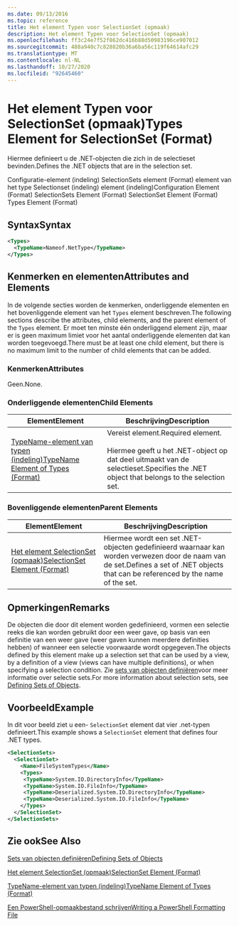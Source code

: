 ```yaml
---
ms.date: 09/13/2016
ms.topic: reference
title: Het element Typen voor SelectionSet (opmaak)
description: Het element Typen voor SelectionSet (opmaak)
ms.openlocfilehash: ff3c24e7f52f862dc416b88d50983196ce907012
ms.sourcegitcommit: 488a940c7c828820b36a6ba56c119f64614afc29
ms.translationtype: MT
ms.contentlocale: nl-NL
ms.lasthandoff: 10/27/2020
ms.locfileid: "92645460"
---
```

# <a name="types-element-for-selectionset-format"></a><span data-ttu-id="c26b5-103">Het element Typen voor SelectionSet (opmaak)</span><span class="sxs-lookup"><span data-stu-id="c26b5-103">Types Element for SelectionSet (Format)</span></span>

<span data-ttu-id="c26b5-104">Hiermee definieert u de .NET-objecten die zich in de selectieset bevinden.</span><span class="sxs-lookup"><span data-stu-id="c26b5-104">Defines the .NET objects that are in the selection set.</span></span>

<span data-ttu-id="c26b5-105">Configuratie-element (indeling) SelectionSets element (Format) element van het type Selectionset (indeling) element (indeling)</span><span class="sxs-lookup"><span data-stu-id="c26b5-105">Configuration Element (Format) SelectionSets Element (Format) SelectionSet Element (Format) Types Element (Format)</span></span>

## <a name="syntax"></a><span data-ttu-id="c26b5-106">Syntax</span><span class="sxs-lookup"><span data-stu-id="c26b5-106">Syntax</span></span>

```xml
<Types>
  <TypeName>Nameof.NetType</TypeName>
</Types>

```

## <a name="attributes-and-elements"></a><span data-ttu-id="c26b5-107">Kenmerken en elementen</span><span class="sxs-lookup"><span data-stu-id="c26b5-107">Attributes and Elements</span></span>

<span data-ttu-id="c26b5-108">In de volgende secties worden de kenmerken, onderliggende elementen en het bovenliggende element van het `Types` element beschreven.</span><span class="sxs-lookup"><span data-stu-id="c26b5-108">The following sections describe the attributes, child elements, and the parent element of the `Types` element.</span></span> <span data-ttu-id="c26b5-109">Er moet ten minste één onderliggend element zijn, maar er is geen maximum limiet voor het aantal onderliggende elementen dat kan worden toegevoegd.</span><span class="sxs-lookup"><span data-stu-id="c26b5-109">There must be at least one child element, but there is no maximum limit to the number of child elements that can be added.</span></span>

### <a name="attributes"></a><span data-ttu-id="c26b5-110">Kenmerken</span><span class="sxs-lookup"><span data-stu-id="c26b5-110">Attributes</span></span>

<span data-ttu-id="c26b5-111">Geen.</span><span class="sxs-lookup"><span data-stu-id="c26b5-111">None.</span></span>

### <a name="child-elements"></a><span data-ttu-id="c26b5-112">Onderliggende elementen</span><span class="sxs-lookup"><span data-stu-id="c26b5-112">Child Elements</span></span>

|<span data-ttu-id="c26b5-113">Element</span><span class="sxs-lookup"><span data-stu-id="c26b5-113">Element</span></span>|<span data-ttu-id="c26b5-114">Beschrijving</span><span class="sxs-lookup"><span data-stu-id="c26b5-114">Description</span></span>|
|-------------|-----------------|
|[<span data-ttu-id="c26b5-115">TypeName-element van typen (indeling)</span><span class="sxs-lookup"><span data-stu-id="c26b5-115">TypeName Element of Types (Format)</span></span>](./typename-element-for-types-format.md)|<span data-ttu-id="c26b5-116">Vereist element.</span><span class="sxs-lookup"><span data-stu-id="c26b5-116">Required element.</span></span><br /><br /> <span data-ttu-id="c26b5-117">Hiermee geeft u het .NET-object op dat deel uitmaakt van de selectieset.</span><span class="sxs-lookup"><span data-stu-id="c26b5-117">Specifies the .NET object that belongs to the selection set.</span></span>|

### <a name="parent-elements"></a><span data-ttu-id="c26b5-118">Bovenliggende elementen</span><span class="sxs-lookup"><span data-stu-id="c26b5-118">Parent Elements</span></span>

|<span data-ttu-id="c26b5-119">Element</span><span class="sxs-lookup"><span data-stu-id="c26b5-119">Element</span></span>|<span data-ttu-id="c26b5-120">Beschrijving</span><span class="sxs-lookup"><span data-stu-id="c26b5-120">Description</span></span>|
|-------------|-----------------|
|[<span data-ttu-id="c26b5-121">Het element SelectionSet (opmaak)</span><span class="sxs-lookup"><span data-stu-id="c26b5-121">SelectionSet Element (Format)</span></span>](./selectionset-element-format.md)|<span data-ttu-id="c26b5-122">Hiermee wordt een set .NET-objecten gedefinieerd waarnaar kan worden verwezen door de naam van de set.</span><span class="sxs-lookup"><span data-stu-id="c26b5-122">Defines a set of .NET objects that can be referenced by the name of the set.</span></span>|

## <a name="remarks"></a><span data-ttu-id="c26b5-123">Opmerkingen</span><span class="sxs-lookup"><span data-stu-id="c26b5-123">Remarks</span></span>

<span data-ttu-id="c26b5-124">De objecten die door dit element worden gedefinieerd, vormen een selectie reeks die kan worden gebruikt door een weer gave, op basis van een definitie van een weer gave (weer gaven kunnen meerdere definities hebben) of wanneer een selectie voorwaarde wordt opgegeven.</span><span class="sxs-lookup"><span data-stu-id="c26b5-124">The objects defined by this element make up a selection set that can be used by a view, by a definition of a view (views can have multiple definitions), or when specifying a selection condition.</span></span>  <span data-ttu-id="c26b5-125">Zie [sets van objecten definiëren](./defining-selection-sets.md)voor meer informatie over selectie sets.</span><span class="sxs-lookup"><span data-stu-id="c26b5-125">For more information about selection sets, see [Defining Sets of Objects](./defining-selection-sets.md).</span></span>

## <a name="example"></a><span data-ttu-id="c26b5-126">Voorbeeld</span><span class="sxs-lookup"><span data-stu-id="c26b5-126">Example</span></span>

<span data-ttu-id="c26b5-127">In dit voor beeld ziet u een- `SelectionSet` element dat vier .net-typen definieert.</span><span class="sxs-lookup"><span data-stu-id="c26b5-127">This example shows a `SelectionSet` element that defines four .NET types.</span></span>

```xml
<SelectionSets>
  <SelectionSet>
    <Name>FileSystemTypes</Name>
    <Types>
     <TypeName>System.IO.DirectoryInfo</TypeName>
     <TypeName>System.IO.FileInfo</TypeName>
     <TypeName>Deserialized.System.IO.DirectoryInfo</TypeName>
     <TypeName>Deserialized.System.IO.FileInfo</TypeName>
    </Types>
  </SelectionSet>
</SelectionSets>
```

## <a name="see-also"></a><span data-ttu-id="c26b5-128">Zie ook</span><span class="sxs-lookup"><span data-stu-id="c26b5-128">See Also</span></span>

[<span data-ttu-id="c26b5-129">Sets van objecten definiëren</span><span class="sxs-lookup"><span data-stu-id="c26b5-129">Defining Sets of Objects</span></span>](./defining-selection-sets.md)

[<span data-ttu-id="c26b5-130">Het element SelectionSet (opmaak)</span><span class="sxs-lookup"><span data-stu-id="c26b5-130">SelectionSet Element (Format)</span></span>](./selectionset-element-format.md)

[<span data-ttu-id="c26b5-131">TypeName-element van typen (indeling)</span><span class="sxs-lookup"><span data-stu-id="c26b5-131">TypeName Element of Types (Format)</span></span>](./typename-element-for-types-format.md)

[<span data-ttu-id="c26b5-132">Een PowerShell-opmaakbestand schrijven</span><span class="sxs-lookup"><span data-stu-id="c26b5-132">Writing a PowerShell Formatting File</span></span>](./writing-a-powershell-formatting-file.md)

